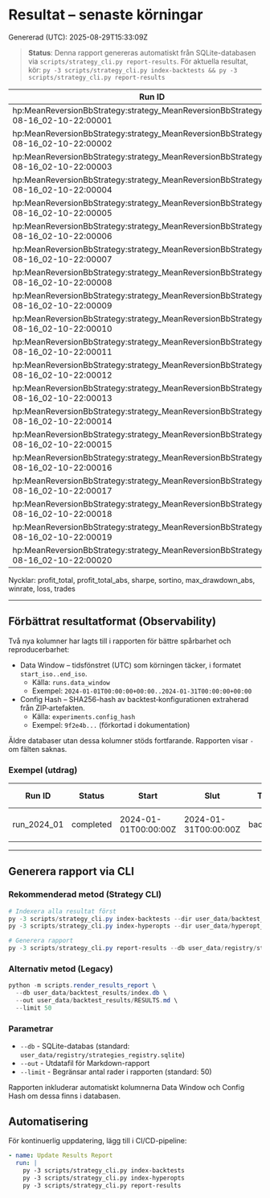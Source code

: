 # Resultat – senaste körningar

Genererad (UTC): 2025-08-29T15:33:09Z

> **Status**: Denna rapport genereras automatiskt från SQLite-databasen via `scripts/strategy_cli.py report-results`. 
> För aktuella resultat, kör: `py -3 scripts/strategy_cli.py index-backtests && py -3 scripts/strategy_cli.py report-results`

| Run ID | Status | Start | Slut | Typ | profit_total | profit_total_abs | sharpe | sortino | max_dd_abs | winrate | loss | trades |
|---|---|---|---|---|---:|---:|---:|---:|---:|---:|---:|---:|
| hp:MeanReversionBbStrategy:strategy_MeanReversionBbStrategy_2025-08-16_02-10-22:00001 | completed | 2025-08-16T02:13:13.662791+00:00 | 2025-08-16T02:13:13.662791+00:00 | hyperopt | - | - | - | - | - | - | 5.70631 | 1789 |
| hp:MeanReversionBbStrategy:strategy_MeanReversionBbStrategy_2025-08-16_02-10-22:00002 | completed | 2025-08-16T02:13:13.662791+00:00 | 2025-08-16T02:13:13.662791+00:00 | hyperopt | - | - | - | - | - | - | 9.90326 | 3669 |
| hp:MeanReversionBbStrategy:strategy_MeanReversionBbStrategy_2025-08-16_02-10-22:00003 | completed | 2025-08-16T02:13:13.662791+00:00 | 2025-08-16T02:13:13.662791+00:00 | hyperopt | - | - | - | - | - | - | 5.72702 | 1781 |
| hp:MeanReversionBbStrategy:strategy_MeanReversionBbStrategy_2025-08-16_02-10-22:00004 | completed | 2025-08-16T02:13:13.662791+00:00 | 2025-08-16T02:13:13.662791+00:00 | hyperopt | - | - | - | - | - | - | 9.15706 | 3327 |
| hp:MeanReversionBbStrategy:strategy_MeanReversionBbStrategy_2025-08-16_02-10-22:00005 | completed | 2025-08-16T02:13:13.662791+00:00 | 2025-08-16T02:13:13.662791+00:00 | hyperopt | - | - | - | - | - | - | 7.83738 | 2976 |
| hp:MeanReversionBbStrategy:strategy_MeanReversionBbStrategy_2025-08-16_02-10-22:00006 | completed | 2025-08-16T02:13:13.662791+00:00 | 2025-08-16T02:13:13.662791+00:00 | hyperopt | - | - | - | - | - | - | 10.1541 | 3837 |
| hp:MeanReversionBbStrategy:strategy_MeanReversionBbStrategy_2025-08-16_02-10-22:00007 | completed | 2025-08-16T02:13:13.662791+00:00 | 2025-08-16T02:13:13.662791+00:00 | hyperopt | - | - | - | - | - | - | 11.8322 | 4506 |
| hp:MeanReversionBbStrategy:strategy_MeanReversionBbStrategy_2025-08-16_02-10-22:00008 | completed | 2025-08-16T02:13:13.662791+00:00 | 2025-08-16T02:13:13.662791+00:00 | hyperopt | - | - | - | - | - | - | 8.00129 | 1841 |
| hp:MeanReversionBbStrategy:strategy_MeanReversionBbStrategy_2025-08-16_02-10-22:00009 | completed | 2025-08-16T02:13:13.662791+00:00 | 2025-08-16T02:13:13.662791+00:00 | hyperopt | - | - | - | - | - | - | 13.8911 | 5839 |
| hp:MeanReversionBbStrategy:strategy_MeanReversionBbStrategy_2025-08-16_02-10-22:00010 | completed | 2025-08-16T02:13:13.662791+00:00 | 2025-08-16T02:13:13.662791+00:00 | hyperopt | - | - | - | - | - | - | 6.05396 | 1730 |
| hp:MeanReversionBbStrategy:strategy_MeanReversionBbStrategy_2025-08-16_02-10-22:00011 | completed | 2025-08-16T02:13:13.662791+00:00 | 2025-08-16T02:13:13.662791+00:00 | hyperopt | - | - | - | - | - | - | 14.2276 | 5572 |
| hp:MeanReversionBbStrategy:strategy_MeanReversionBbStrategy_2025-08-16_02-10-22:00012 | completed | 2025-08-16T02:13:13.662791+00:00 | 2025-08-16T02:13:13.662791+00:00 | hyperopt | - | - | - | - | - | - | 12.0999 | 4404 |
| hp:MeanReversionBbStrategy:strategy_MeanReversionBbStrategy_2025-08-16_02-10-22:00013 | completed | 2025-08-16T02:13:13.662791+00:00 | 2025-08-16T02:13:13.662791+00:00 | hyperopt | - | - | - | - | - | - | 6.17354 | 2015 |
| hp:MeanReversionBbStrategy:strategy_MeanReversionBbStrategy_2025-08-16_02-10-22:00014 | completed | 2025-08-16T02:13:13.662791+00:00 | 2025-08-16T02:13:13.662791+00:00 | hyperopt | - | - | - | - | - | - | 17.0186 | 6324 |
| hp:MeanReversionBbStrategy:strategy_MeanReversionBbStrategy_2025-08-16_02-10-22:00015 | completed | 2025-08-16T02:13:13.662791+00:00 | 2025-08-16T02:13:13.662791+00:00 | hyperopt | - | - | - | - | - | - | 11.257 | 4346 |
| hp:MeanReversionBbStrategy:strategy_MeanReversionBbStrategy_2025-08-16_02-10-22:00016 | completed | 2025-08-16T02:13:13.662791+00:00 | 2025-08-16T02:13:13.662791+00:00 | hyperopt | - | - | - | - | - | - | 13.665 | 5336 |
| hp:MeanReversionBbStrategy:strategy_MeanReversionBbStrategy_2025-08-16_02-10-22:00017 | completed | 2025-08-16T02:13:13.662791+00:00 | 2025-08-16T02:13:13.662791+00:00 | hyperopt | - | - | - | - | - | - | 8.20827 | 2073 |
| hp:MeanReversionBbStrategy:strategy_MeanReversionBbStrategy_2025-08-16_02-10-22:00018 | completed | 2025-08-16T02:13:13.662791+00:00 | 2025-08-16T02:13:13.662791+00:00 | hyperopt | - | - | - | - | - | - | 5.84813 | 1805 |
| hp:MeanReversionBbStrategy:strategy_MeanReversionBbStrategy_2025-08-16_02-10-22:00019 | completed | 2025-08-16T02:13:13.662791+00:00 | 2025-08-16T02:13:13.662791+00:00 | hyperopt | - | - | - | - | - | - | 8.49469 | 3180 |
| hp:MeanReversionBbStrategy:strategy_MeanReversionBbStrategy_2025-08-16_02-10-22:00020 | completed | 2025-08-16T02:13:13.662791+00:00 | 2025-08-16T02:13:13.662791+00:00 | hyperopt | - | - | - | - | - | - | 7.87791 | 3034 |

Nycklar: profit_total, profit_total_abs, sharpe, sortino, max_drawdown_abs, winrate, loss, trades

---

## Förbättrat resultatformat (Observability)

Två nya kolumner har lagts till i rapporten för bättre spårbarhet och reproducerbarhet:

- Data Window – tidsfönstret (UTC) som körningen täcker, i formatet `start_iso..end_iso`.
  - Källa: `runs.data_window`
  - Exempel: `2024-01-01T00:00:00+00:00..2024-01-31T00:00:00+00:00`
- Config Hash – SHA256-hash av backtest‑konfigurationen extraherad från ZIP‑artefakten.
  - Källa: `experiments.config_hash`
  - Exempel: `9f2e4b...` (förkortad i dokumentation)

Äldre databaser utan dessa kolumner stöds fortfarande. Rapporten visar `-` om fälten saknas.

### Exempel (utdrag)

| Run ID | Status | Start | Slut | Typ | Data Window | Config Hash | profit_total | profit_total_abs | sharpe | sortino | max_dd_abs | winrate | loss | trades |
|---|---|---|---|---|---|---|---:|---:|---:|---:|---:|---:|---:|---:|
| run_2024_01 | completed | 2024-01-01T00:00:00Z | 2024-01-31T00:00:00Z | backtest | 2024-01-01T00:00:00+00:00..2024-01-31T00:00:00+00:00 | 9f2e4b... | 0.12345679 | 123.45678912 | 1.2345 | 2.3456 | 5.12345679 | 0.6543 | - | 100 |

---

## Generera rapport via CLI

### Rekommenderad metod (Strategy CLI)

```powershell
# Indexera alla resultat först
py -3 scripts/strategy_cli.py index-backtests --dir user_data/backtest_results
py -3 scripts/strategy_cli.py index-hyperopts --dir user_data/hyperopt_results

# Generera rapport
py -3 scripts/strategy_cli.py report-results --db user_data/registry/strategies_registry.sqlite --out docs/RESULTS.md
```

### Alternativ metod (Legacy)

```powershell
python -m scripts.render_results_report \
  --db user_data/backtest_results/index.db \
  --out user_data/backtest_results/RESULTS.md \
  --limit 50
```

### Parametrar

- `--db` - SQLite-databas (standard: `user_data/registry/strategies_registry.sqlite`)
- `--out` - Utdatafil för Markdown-rapport
- `--limit` - Begränsar antal rader i rapporten (standard: 50)

Rapporten inkluderar automatiskt kolumnerna Data Window och Config Hash om dessa finns i databasen.

## Automatisering

För kontinuerlig uppdatering, lägg till i CI/CD-pipeline:

```yaml
- name: Update Results Report
  run: |
    py -3 scripts/strategy_cli.py index-backtests
    py -3 scripts/strategy_cli.py index-hyperopts  
    py -3 scripts/strategy_cli.py report-results
```
